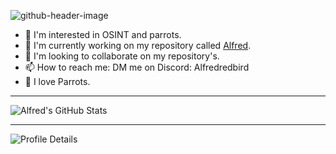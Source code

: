 
![github-header-image](https://github.com/Alfredredbird/Alfredredbird/assets/105014217/7a9a9862-16d7-45f6-a816-88a35c3dfb69)

- 👀 I'm interested in OSINT and parrots.
- 🌱 I'm currently working on my repository called [Alfred](https://github.com/Alfredredbird/Alfred).
- 💞️ I'm looking to collaborate on my repository's.
- 📫 How to reach me: DM me on Discord: Alfredredbird
- 🦜 I love Parrots.

---

<img align="center" src="https://github-readme-stats.vercel.app/api?username=alfredredbird&show_icons=true&line_height=27&count_private=true&title_color=ffffff&text_color=c9cacc&icon_color=2bbc8a&bg_color=1d1f21" alt="Alfred's GitHub Stats" />

---

![Profile Details](https://github-profile-summary-cards.vercel.app/api/cards/profile-details?username=alfredredbird&theme=github_dark)
